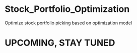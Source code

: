 # Stock_Portfolio_Optimization
Optimize stock portfolio picking based on optimization model

# UPCOMING, STAY TUNED
